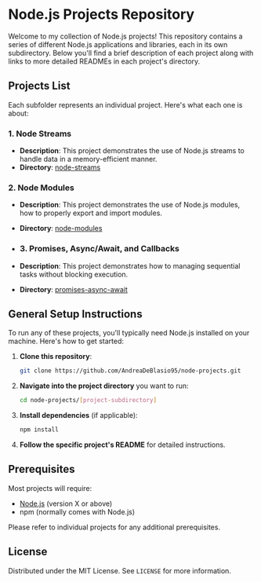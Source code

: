 # Node.js Projects Repository

Welcome to my collection of Node.js projects! This repository contains a series of different Node.js applications and libraries, each in its own subdirectory. Below you'll find a brief description of each project along with links to more detailed READMEs in each project's directory.

## Projects List

Each subfolder represents an individual project. Here's what each one is about:

### 1. Node Streams
- **Description**: This project demonstrates the use of Node.js streams to handle data in a memory-efficient manner.
- **Directory**: [node-streams](./node-streams)

### 2. Node Modules
- **Description**: This project demonstrates the use of Node.js modules, how to properly export and import modules.
- **Directory**: [node-modules](./node-modules)

- ### 3. Promises, Async/Await, and Callbacks
- **Description**: This project demonstrates how to managing sequential tasks without blocking execution.
- **Directory**: [promises-async-await](./promises-async-await)

## General Setup Instructions

To run any of these projects, you'll typically need Node.js installed on your machine. Here's how to get started:

1. **Clone this repository**:
   ```bash
   git clone https://github.com/AndreaDeBlasio95/node-projects.git
   ```
2. **Navigate into the project directory** you want to run:
   ```bash
   cd node-projects/[project-subdirectory]
   ```
3. **Install dependencies** (if applicable):
   ```bash
   npm install
   ```
4. **Follow the specific project's README** for detailed instructions.

## Prerequisites

Most projects will require:
- [Node.js](https://nodejs.org/en/) (version X or above)
- npm (normally comes with Node.js)

Please refer to individual projects for any additional prerequisites.

## License

Distributed under the MIT License. See `LICENSE` for more information.
